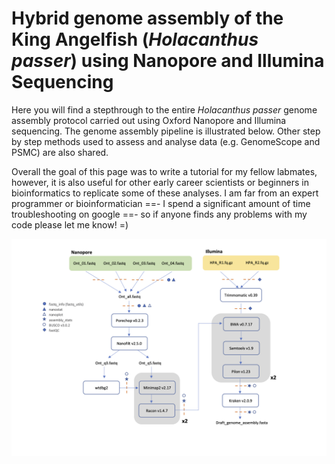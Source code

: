 # Hybrid genome assembly of the King Angelfish (*Holacanthus passer*) using Nanopore and Illumina Sequencing
Here you will find a stepthrough to the entire *Holacanthus passer* genome assembly protocol carried out using Oxford Nanopore and Illumina sequencing. The genome assembly pipeline is illustrated below. Other step by step methods used to assess and analyse data (e.g. GenomeScope and PSMC) are also shared. 

Overall the goal of this page was to write a tutorial for my fellow labmates, however, it is also useful for other early career scientists or beginners in bioinformatics to replicate some of these analyses. I am far from an expert programmer or bioinformatician ==- I spend a significant amount of time troubleshooting on google ==- so if anyone finds any problems with my code please let me know! =)

<p align="center">
<img src="images/HPA_Genome_assembly_pipeline.png" width="1000"/>
</p>
